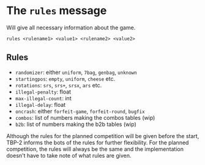 # The `rules` message

Will give all necessary information about the game.

`rules <rulename1> <value1> <rulename2> <value2>`

## Rules

-   `randomizer`: either `uniform`, `7bag`, `genbag`, `unknown`
-   `startingpos`: `empty`, `uniform`, `cheese` etc.
-   `rotations`: `srs`, `srs+`, `srsx`, `ars` etc.
-   `illegal-penalty`: float
-   `max-illegal-count`: int
-   `illegal-delay`: float
-   `oncrash`: either `forfeit-game`, `forfeit-round`, `bugfix`
-   `combos`: list of numbers making the combos tables (wip)
-   `b2b`: list of numbers making the b2b tables (wip)

Although the rules for the planned competition will be given before the start, TBP-2 informs the bots of the rules for further flexibility. For the planned competition, the rules will always be the same and the implementation doesn't have to take note of what rules are given.
